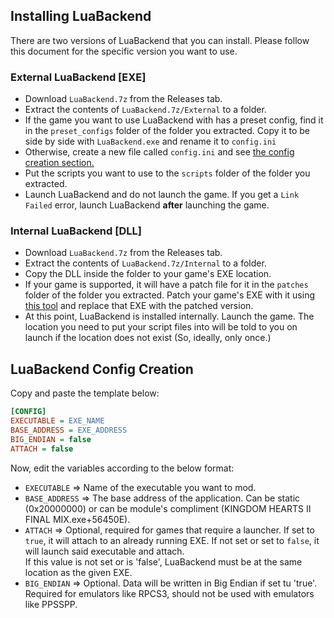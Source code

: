 ## Installing LuaBackend

There are two versions of LuaBackend that you can install. Please follow this document for the specific version you want to use.

### External LuaBackend [EXE]
- Download ``LuaBackend.7z`` from the Releases tab.
- Extract the contents of ``LuaBackend.7z/External`` to a folder.
- If the game you want to use LuaBackend with has a preset config, find it in the ``preset_configs`` folder of the folder you extracted. Copy it to be side by side with ``LuaBackend.exe`` and rename it to ``config.ini``
- Otherwise, create a new file called ``config.ini`` and see [the config creation section.](#luabackend-config-creation)
- Put the scripts you want to use to the ``scripts`` folder of the folder you extracted.
- Launch LuaBackend and do not launch the game. If you get a ``Link Failed`` error, launch LuaBackend **after** launching the game.

### Internal LuaBackend [DLL]
- Download ``LuaBackend.7z`` from the Releases tab.
- Extract the contents of ``LuaBackend.7z/Internal`` to a folder.
- Copy the DLL inside the folder to your game's EXE location.
- If your game is supported, it will have a patch file for it in the ``patches`` folder of the folder you extracted. Patch your game's EXE with it using [this tool](https://www.marcrobledo.com/RomPatcher.js/) and replace that EXE with the patched version.
- At this point, LuaBackend is installed internally. Launch the game. The location you need to put your script files into will be told to you on launch if the location does not exist (So, ideally, only once.)

## LuaBackend Config Creation

Copy and paste the template below:
```ini
[CONFIG]
EXECUTABLE = EXE_NAME
BASE_ADDRESS = EXE_ADDRESS
BIG_ENDIAN = false
ATTACH = false
```
Now, edit the variables according to the below format:

- ``EXECUTABLE`` => Name of the executable you want to mod.
- ``BASE_ADDRESS`` => The base address of the application. Can be static (0x20000000) or can be module's compliment (KINGDOM HEARTS II FINAL MIX.exe+56450E).
- ``ATTACH`` => Optional, required for games that require a launcher. If set to ``true``, it will attach to an already running EXE. If not set or set to ``false``, it will launch said executable and attach.  
  If this value is not set or is 'false', LuaBackend must be at the same location as the given EXE.
- ``BIG_ENDIAN`` => Optional. Data will be written in Big Endian if set tu 'true'. Required for emulators like RPCS3, should not be used with emulators like PPSSPP.